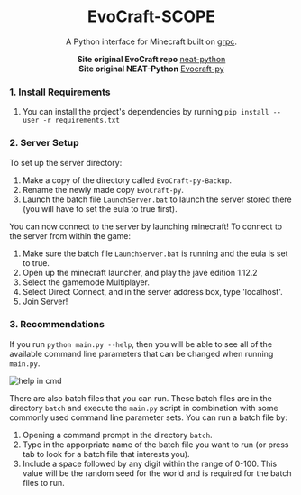 <div align="center">    
 
<!--- DO NOT FORGET TO REMOVE ALL THE COMMENTS -->  
  
# EvoCraft-SCOPE  
  
A Python interface for Minecraft built on [grpc](https://github.com/real-itu/minecraft-rpc). 

<!--- DO NOT FORGET TO SITE THE TWO SOURCES -->  
<!--- IS THIS WHERE THE SOURCES NEED TO BE SITED? OR SHOULD IT BE SOMEWHERE ELSE? -->
<!--- RIGHT NOW JUST THE LINKS ARE HERE. NEEDS TO CITED IT BETTER. -->  
**Site original EvoCraft repo** [neat-python](https://github.com/CodeReclaimers/neat-python)
<br>
**Site original NEAT-Python** [Evocraft-py](https://github.com/real-itu/Evocraft-py)

</div>

<!--- THE BATCH FILE TAKES AWAY THE NEED -->
### 1. Install Requirements

<!--- AFTER LAYOUT AND TEXT IS MORE OR LESS PLACED, FIND WAY TO MAKE LOOK CLEANER BY INDENTING  --> 

1. You can install the project's dependencies by running `pip install --user -r requirements.txt`

<!--- CONSIDER COMBINING #1 AND #2 INTO ONE HEADING AREA -->

### 2. Server Setup
To set up  the server directory:
1. Make a copy of the directory called `EvoCraft-py-Backup`.
2. Rename the newly made copy `EvoCraft-py`.
3. Launch the batch file `LaunchServer.bat` to launch the server stored there (you will have to set the eula to true first).

You can now connect to the server by launching minecraft!
To connect to the server from within the game:
1. Make sure the batch file `LaunchServer.bat` is running and the eula is set to true.
2. Open up the minecraft launcher, and play the jave edition 1.12.2
3. Select the gamemode Multiplayer.
4. Select Direct Connect, and in the server address box, type 'localhost'.
5. Join Server!

<!--- THINK OF A BETTER NAME FOR THIS HEADING -->
### 3. Recommendations
If you run `python main.py --help`, then you will be able to see all of the available command line parameters that can be changed when running `main.py`.

<!--- RECONSIDER IMAGE HERE. -->
![help in cmd](https://user-images.githubusercontent.com/100097809/171904819-f48e61f5-7746-47da-b94f-db2d100d32bc.png)

There are also batch files that you can run. These batch files are in the directory `batch` and execute the `main.py` script in combination with some commonly used command line parameter sets. 
You can run a batch file by:
1. Opening a command prompt in the directory `batch`.
2. Type in the apporpriate name of the batch file you want to run (or press tab to look for a batch file that interests you).
3. Include a space followed by any digit within the range of 0-100. This value will be the random seed for the world and is required for the batch files to run. 
<!--- CHECK AGAIN IF THE RANGE OF RANDOM SEEDS IS 0-100 AND IF THAT IS INCLUSIVE/EXCLUSIVE --> 

<!--- ASK IF THERE SHOULD BE ANY MENTION OF THE PYTESTS IN HERE. -->
